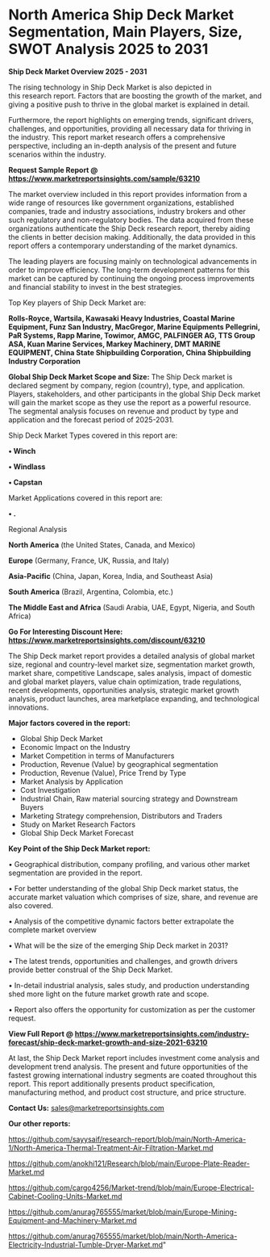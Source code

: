 # North America Ship Deck Market Segmentation, Main Players, Size, SWOT Analysis 2025 to 2031

<Strong> Ship Deck Market Overview 2025 - 2031</strong>

The rising technology in Ship Deck Market is also depicted in this research report. Factors that are boosting the growth of the market, and giving a positive push to thrive in the global market is explained in detail.

Furthermore, the report highlights on emerging trends, significant drivers, challenges, and opportunities, providing all necessary data for thriving in the industry. This report market research offers a comprehensive perspective, including an in-depth analysis of the present and future scenarios within the industry.

<strong>Request Sample Report @ <a href=https://www.marketreportsinsights.com/sample/63210>https://www.marketreportsinsights.com/sample/63210</a></strong>

The market overview included in this report provides information from a wide range of resources like government organizations, established companies, trade and industry associations, industry brokers and other such regulatory and non-regulatory bodies. The data acquired from these organizations authenticate the Ship Deck research report, thereby aiding the clients in better decision making. Additionally, the data provided in this report offers a contemporary understanding of the market dynamics.

The leading players are focusing mainly on technological advancements in order to improve efficiency. The long-term development patterns for this market can be captured by continuing the ongoing process improvements and financial stability to invest in the best strategies.

Top Key players of Ship Deck Market are:

<strong>Rolls-Royce, Wartsila, Kawasaki Heavy Industries, Coastal Marine Equipment, Funz San Industry, MacGregor, Marine Equipments Pellegrini, PaR Systems, Rapp Marine, Towimor, AMGC, PALFINGER AG, TTS Group ASA, Kuan Marine Services, Markey Machinery, DMT MARINE EQUIPMENT, China State Shipbuilding Corporation, China Shipbuilding Industry Corporation</strong>

<strong><b>Global Ship Deck Market Scope and Size:</b></strong>
The Ship Deck market is declared segment by company, region (country), type, and application. Players, stakeholders, and other participants in the global Ship Deck market will gain the market scope as they use the report as a powerful resource. The segmental analysis focuses on revenue and product by type and application and the forecast period of 2025-2031.

Ship Deck Market Types covered in this report are:

<strong>• Winch

• Windlass

• Capstan</strong>

Market Applications covered in this report are:

<strong>• .</strong> 

Regional Analysis

<strong>North America</strong> (the United States, Canada, and Mexico)

<strong>Europe</strong> (Germany, France, UK, Russia, and Italy)

<strong>Asia-Pacific</strong> (China, Japan, Korea, India, and Southeast Asia)

<strong>South America</strong> (Brazil, Argentina, Colombia, etc.)

<strong>The Middle East and Africa</strong> (Saudi Arabia, UAE, Egypt, Nigeria, and South Africa)

<strong>Go For Interesting Discount Here: <a href=https://www.marketreportsinsights.com/discount/63210>https://www.marketreportsinsights.com/discount/63210</a></strong>

The Ship Deck market report provides a detailed analysis of global market size, regional and country-level market size, segmentation market growth, market share, competitive Landscape, sales analysis, impact of domestic and global market players, value chain optimization, trade regulations, recent developments, opportunities analysis, strategic market growth analysis, product launches, area marketplace expanding, and technological innovations.

<strong><b>Major factors covered in the report:</b></strong>
<ul>
  <li>Global Ship Deck Market </li>
  <li>Economic Impact on the Industry</li>
  <li>Market Competition in terms of Manufacturers</li>
  <li>Production, Revenue (Value) by geographical segmentation</li>
  <li>Production, Revenue (Value), Price Trend by Type</li>
  <li>Market Analysis by Application</li>
  <li>Cost Investigation</li>
  <li>Industrial Chain, Raw material sourcing strategy and Downstream Buyers</li>
  <li>Marketing Strategy comprehension, Distributors and Traders</li>
  <li>Study on Market Research Factors</li>
  <li>Global Ship Deck Market Forecast</li>
</ul>

<strong><b>Key Point of the Ship Deck Market report:</b></strong>

• Geographical distribution, company profiling, and various other market segmentation are provided in the report.

• For better understanding of the global Ship Deck market status, the accurate market valuation which comprises of size, share, and revenue are also covered.

• Analysis of the competitive dynamic factors better extrapolate the complete market overview

• What will be the size of the emerging Ship Deck market in 2031?

• The latest trends, opportunities and challenges, and growth drivers provide better construal of the Ship Deck Market.

• In-detail industrial analysis, sales study, and production understanding shed more light on the future market growth rate and scope.

• Report also offers the opportunity for customization as per the customer request.

<strong><b>View Full Report @ <a href=https://www.marketreportsinsights.com/industry-forecast/ship-deck-market-growth-and-size-2021-63210>https://www.marketreportsinsights.com/industry-forecast/ship-deck-market-growth-and-size-2021-63210</a></b></strong>


At last, the Ship Deck Market report includes investment come analysis and development trend analysis. The present and future opportunities of the fastest growing international industry segments are coated throughout this report. This report additionally presents product specification, manufacturing method, and product cost structure, and price structure.

<strong>Contact Us:</strong>
sales@marketreportsinsights.com

<strong>Our other reports:</strong>

<a href=https://github.com/sayysaif/research-report/blob/main/North-America-1/North-America-Thermal-Treatment-Air-Filtration-Market.md>https://github.com/sayysaif/research-report/blob/main/North-America-1/North-America-Thermal-Treatment-Air-Filtration-Market.md</a>

<a href=https://github.com/anokhi121/Research/blob/main/Europe-Plate-Reader-Market.md>https://github.com/anokhi121/Research/blob/main/Europe-Plate-Reader-Market.md</a>

<a href=https://github.com/cargo4256/Market-trend/blob/main/Europe-Electrical-Cabinet-Cooling-Units-Market.md>https://github.com/cargo4256/Market-trend/blob/main/Europe-Electrical-Cabinet-Cooling-Units-Market.md</a>

<a href=https://github.com/anurag765555/market/blob/main/Europe-Mining-Equipment-and-Machinery-Market.md>https://github.com/anurag765555/market/blob/main/Europe-Mining-Equipment-and-Machinery-Market.md</a>

<a href=https://github.com/anurag765555/market/blob/main/North-America-Electricity-Industrial-Tumble-Dryer-Market.md>https://github.com/anurag765555/market/blob/main/North-America-Electricity-Industrial-Tumble-Dryer-Market.md</a>"
